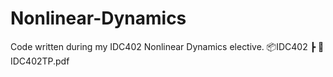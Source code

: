 # Nonlinear-Dynamics
Code written during my IDC402 Nonlinear Dynamics elective.
📦IDC402
 ┣ 📜IDC402TP.pdf
